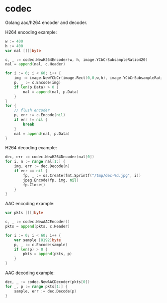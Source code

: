 
codec
====

Golang aac/h264 encoder and decoder.

H264 encoding example:

```go
w := 400
h := 400
var nal [][]byte 

c, _ := codec.NewH264Encoder(w, h, image.YCbCrSubsampleRatio420)
nal = append(nal, c.Header)

for i := 0; i < 60; i++ {
	img := image.NewYCbCr(image.Rect(0,0,w,h), image.YCbCrSubsampleRatio420)
	p, _ := c.Encode(img)
	if len(p.Data) > 0 {
		nal = append(nal, p.Data)
	}
}
for {
	// flush encoder
	p, err := c.Encode(nil)
	if err != nil {
		break
	}
	nal = append(nal, p.Data)
}
```

H264 decoding example:

```go
dec, err := codec.NewH264Decoder(nal[0])
for i, n := range nal[1:] {
	img, err := dec.Decode(n)
	if err == nil {
		fp, _ := os.Create(fmt.Sprintf("/tmp/dec-%d.jpg", i))
		jpeg.Encode(fp, img, nil)
		fp.Close()
	}
}
```

AAC encoding example:

```go
var pkts [][]byte 

c, _ := codec.NewAACEncoder()
pkts = append(pkts, c.Header)

for i := 0; i < 60; i++ {
	var sample [8192]byte
	p, _ := c.Encode(sample)
	if len(p) > 0 {
		pkts = append(pkts, p)
	}
}
```

AAC decoding example:

```go
dec, _ := codec.NewAACDecoder(pkts[0])
for _, p := range pkts[1:] {
	sample, err := dec.Decode(p)
}
```
